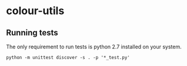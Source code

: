 # colour-utils

## Running tests

The only requirement to run tests is python 2.7 installed on your system.


```
python -m unittest discover -s . -p '*_test.py'
```